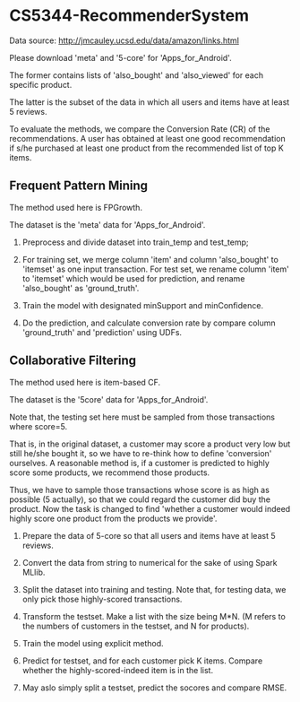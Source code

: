 # CS5344-RecommenderSystem

Data source:
http://jmcauley.ucsd.edu/data/amazon/links.html  
 
Please download 'meta' and '5-core' for 'Apps_for_Android'.  
 
The former contains lists of 'also_bought' and 'also_viewed' for each specific product.  

The latter is the subset of the data in which all users and items have at least 5 reviews.  

To evaluate the methods, we compare the Conversion Rate (CR) of the recommendations. 
A user has obtained at least one good recommendation if s/he purchased at least one product from the recommended list of top K items.
 

## Frequent Pattern Mining
The method used here is FPGrowth.  

The dataset is the 'meta' data for 'Apps_for_Android'.  

1. Preprocess and divide dataset into train_temp and test_temp;

2. For training set, we merge column 'item' and column 'also_bought' to 'itemset' as one input transaction.
For test set, we rename column 'item' to 'itemset' which would be used for prediction, and rename 'also_bought' as 'ground_truth'.

3. Train the model with designated minSupport and minConfidence.

4. Do the prediction, and calculate conversion rate by compare column 'ground_truth' and 'prediction' using UDFs.



## Collaborative Filtering
The method used here is item-based CF.  

The dataset is the '5core' data for 'Apps_for_Android'.  
 
Note that, the testing set here must be sampled from those transactions where score=5.  

That is, in the original dataset, a customer may score a product very low but still he/she bought it, so we have to re-think how to define 'conversion' ourselves.
A reasonable method is, if a customer is predicted to highly score some products, we recommend those products.  

Thus, we have to sample those transactions whose score is as high as possible (5 actually), so that we could regard the customer did buy the product.
Now the task is changed to find 'whether a customer would indeed highly score one product from the products we provide'.

1. Prepare the data of 5-core so that all users and items have at least 5 reviews.

2. Convert the data from string to numerical for the sake of using Spark MLlib.

3. Split the dataset into training and testing. Note that, for testing data, we only pick those highly-scored transactions. 

4. Transform the testset. Make a list with the size being M*N. (M refers to the numbers of customers in the testset, and N for products).

5. Train the model using explicit method.

6. Predict for testset, and for each customer pick K items. Compare whether the highly-scored-indeed item is in the list.

7. May aslo simply split a testset, predict the socores and compare RMSE.


